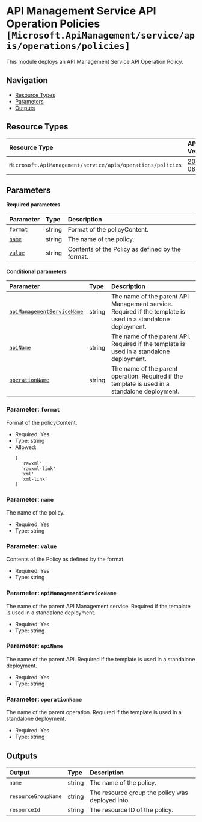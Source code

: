 # API Management Service API Operation Policies `[Microsoft.ApiManagement/service/apis/operations/policies]`

This module deploys an API Management Service API Operation Policy.

## Navigation

- [Resource Types](#Resource-Types)
- [Parameters](#Parameters)
- [Outputs](#Outputs)

## Resource Types

| Resource Type | API Version |
| :-- | :-- |
| `Microsoft.ApiManagement/service/apis/operations/policies` | [2022-08-01](https://learn.microsoft.com/en-us/azure/templates/Microsoft.ApiManagement/2022-08-01/service/apis/operations/policies) |

## Parameters

**Required parameters**

| Parameter | Type | Description |
| :-- | :-- | :-- |
| [`format`](#parameter-format) | string | Format of the policyContent. |
| [`name`](#parameter-name) | string | The name of the policy. |
| [`value`](#parameter-value) | string | Contents of the Policy as defined by the format. |

**Conditional parameters**

| Parameter | Type | Description |
| :-- | :-- | :-- |
| [`apiManagementServiceName`](#parameter-apimanagementservicename) | string | The name of the parent API Management service. Required if the template is used in a standalone deployment. |
| [`apiName`](#parameter-apiname) | string | The name of the parent API. Required if the template is used in a standalone deployment. |
| [`operationName`](#parameter-operationname) | string | The name of the parent operation. Required if the template is used in a standalone deployment. |

### Parameter: `format`

Format of the policyContent.

- Required: Yes
- Type: string
- Allowed:
  ```Bicep
  [
    'rawxml'
    'rawxml-link'
    'xml'
    'xml-link'
  ]
  ```

### Parameter: `name`

The name of the policy.

- Required: Yes
- Type: string

### Parameter: `value`

Contents of the Policy as defined by the format.

- Required: Yes
- Type: string

### Parameter: `apiManagementServiceName`

The name of the parent API Management service. Required if the template is used in a standalone deployment.

- Required: Yes
- Type: string

### Parameter: `apiName`

The name of the parent API. Required if the template is used in a standalone deployment.

- Required: Yes
- Type: string

### Parameter: `operationName`

The name of the parent operation. Required if the template is used in a standalone deployment.

- Required: Yes
- Type: string

## Outputs

| Output | Type | Description |
| :-- | :-- | :-- |
| `name` | string | The name of the policy. |
| `resourceGroupName` | string | The resource group the policy was deployed into. |
| `resourceId` | string | The resource ID of the policy. |
